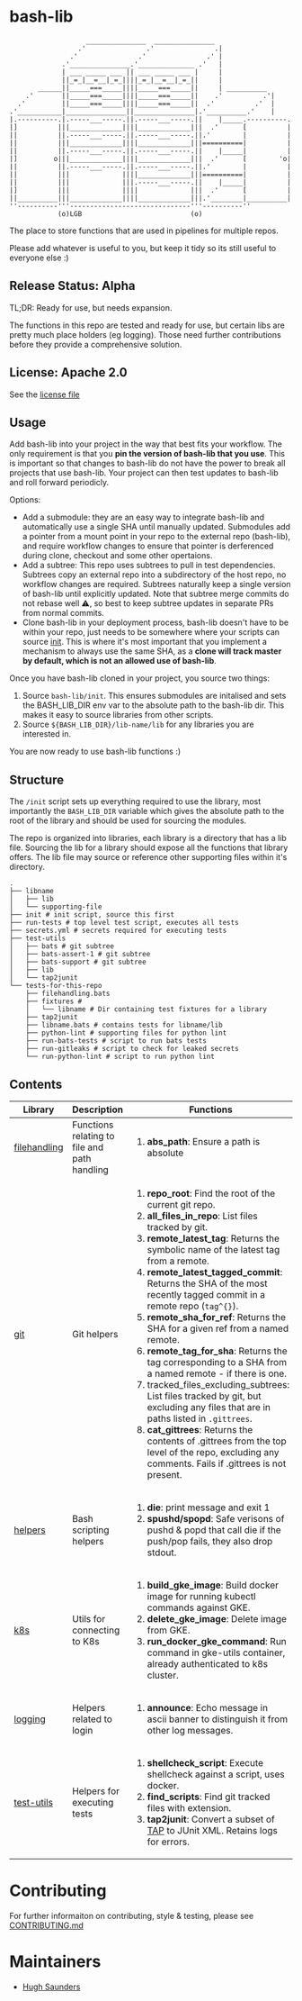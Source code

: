 # bash-lib
```
                   _______________  _______________
                 .'               .'               .|
               .'               .'               .' |
             .'_______________.'______________ .'   |
             | ___ _____ ___ || ___ _____ ___ |     |
             ||_=_|__=__|_=_||||_=_|__=__|_=_||     |
       ______||_____===_____||||_____===_____||     | __________
    .'       ||_____===_____||||_____===_____||    .'          .'|
  .'         ||_____===_____||||_____===_____||  .'          .'  |
.'___________|_______________||_______________|.'__________.'    |
|.----------.|.-----___-----.||.-----___-----.||    |_____.----------.
|]          |||_____________||||_____________|||  .'      [          |
||          ||.-----___-----.||.-----___-----.||.'        |          |
||          |||_____________||||_____________|||==========|          |
||          ||.-----___-----.||.-----___-----.||    |_____|          |
|]         o|||_____________||||_____________|||  .'      [        'o|
||          ||.-----___-----.||.-----___-----.||.'        |          |
||          |||             ||||_____________|||==========|          |
||          |||             |||.-----___-----.||    |_____|          |
|]          |||             ||||             |||  .'      [          |
||__________|||_____________||||_____________|||.'________|__________|
''----------'''------------------------------'''----------''
            (o)LGB                           (o)
```

The place to store functions that are used in pipelines for multiple repos.

Please add whatever is useful to you, but keep it tidy so its still useful to everyone else :)

## Release Status: Alpha
TL;DR: Ready for use, but needs expansion.

The functions in this repo are tested and ready for use, but certain libs
are pretty much place holders (eg logging). Those need further contributions
before they provide a comprehensive solution.

## License: Apache 2.0
See the [license file](LICENSE)

## Usage

Add bash-lib into your project in the way that best fits your workflow. The only requirement is that you **pin the version of
bash-lib that you use**. This is important so that changes to bash-lib do not have the power to break all projects that use
bash-lib. Your project can then test updates to bash-lib and roll forward periodicly.

Options:
* Add a submodule: they are an easy way to integrate bash-lib and automatically use a single SHA until manually updated. Submodules add a pointer from a mount point in your repo to the external repo (bash-lib), and require workflow changes to ensure that pointer is derferenced during clone, checkout and some other opertaions.
* Add a subtree: This repo uses subtrees to pull in test dependencies. Subtrees copy an external repo into a subdirectory of the host repo, no workflow changes are required. Subtrees naturally keep a single version of bash-lib until explicitly updated. Note that subtree merge commits do not rebase well :warning:, so best to keep subtree updates in separate PRs from normal commits.
* Clone bash-lib in your deployment process, bash-lib doesn't have to be within your repo, just needs to be somewhere where your scripts can source [init](init). This is where it's most important that you implement a mechanism to always use the same SHA, as a **clone will track master by default, which is not an allowed use of bash-lib**.

Once you have bash-lib cloned in your project, you source two things:

1. Source `bash-lib/init`. This ensures submodules are initalised and sets the BASH_LIB_DIR env var to the absolute path to the bash-lib dir. This makes it easy to source libraries from other scripts.
2. Source `${BASH_LIB_DIR}/lib-name/lib` for any libraries you are interested in.

You are now ready to use bash-lib functions :)

## Structure
The `/init` script sets up everything required to use the library, most
importantly the `BASH_LIB_DIR` variable which gives the absolute path to the root
of the library and should be used for sourcing the modules.

The repo is organized into libraries, each library is a directory that has a
lib file. Sourcing the lib for a library should expose all the functions
that library offers. The lib file may source or reference other supporting
files within it's directory.

```
.
├── libname
│   ├── lib
│   └── supporting-file
├── init # init script, source this first
├── run-tests # top level test script, executes all tests
├── secrets.yml # secrets required for executing tests
├── test-utils
│   ├── bats # git subtree
│   ├── bats-assert-1 # git subtree
│   ├── bats-support # git subtree
│   ├── lib
│   └── tap2junit
└── tests-for-this-repo
    ├── filehandling.bats
    ├── fixtures #
    │   └── libname # Dir containing test fixtures for a library
    ├── tap2junit
    ├── libname.bats # contains tests for libname/lib
    ├── python-lint # supporting files for python lint
    ├── run-bats-tests # script to run bats tests
    ├── run-gitleaks # script to check for leaked secrets
    └── run-python-lint # script to run python lint
```

## Contents

<!-- html table due to markdown's lack of support for lists within tables -->
<table>
  <thead>
    <tr>
      <th>Library</th>
      <th>Description</th>
      <th>Functions</th>
    </tr>
  </thead>
  <tbody>
    <tr>
      <td><a href="filehandling/lib">filehandling</a></td>
      <td>Functions relating to file and path handling
      <td>
        <ol>
          <li> <b>abs_path</b>: Ensure a path is absolute</li>
        </ol>
      </td>
    </tr>
    <tr>
      <td><a href="git/lib">git</a></td>
      <td>Git helpers</td>
      <td>
        <ol>
          <li><b>repo_root</b>: Find the root of the current git repo.</li>
          <li><b>all_files_in_repo</b>: List files tracked by git.</li>
          <li><b>remote_latest_tag</b>: Returns the symbolic name of the latest tag from a remote.</li>
          <li><b>remote_latest_tagged_commit</b>: Returns the SHA of the most recently tagged commit in a remote repo (<code>tag^{}</code>).</li>
          <li><b>remote_sha_for_ref</b>: Returns the SHA for a given ref from a named remote.</li>
          <li><b>remote_tag_for_sha</b>: Returns the tag corresponding to a SHA from a named remote - if there is one.</li>
          <li>tracked_files_excluding_subtrees: List files tracked by git, but excluding any files that are in paths listed in <code>.gittrees</code>.</li>
          <li><b>cat_gittrees</b>: Returns the contents of .gittrees from the top level of the repo, excluding any comments. Fails if .gittrees is not present.</li>
        </ol>
      </td>
    </tr>
      <td><a href="helpers/lib">helpers</a></td>
      <td>Bash scripting helpers</td>
      <td>
        <ol>
          <li><b>die</b>: print message and exit 1</li>
          <li><b>spushd/spopd</b>: Safe verisons of pushd & popd that call die if the push/pop fails, they also drop stdout. </li>
        </ol>
      </td>
    </tr>
    <tr>
      <td><a href="k8s/lib">k8s</a></td>
      <td>Utils for connecting to K8s</td>
      <td>
        <ol>
          <li><b>build_gke_image</b>: Build docker image for running kubectl commands against GKE.</li>
          <li><b>delete_gke_image</b>: Delete image from GKE.</li>
          <li><b>run_docker_gke_command</b>: Run command in gke-utils container, already authenticated to k8s cluster.</li>
        </ol>
      </td>
    </tr>
    <tr>
      <td><a href="logging/lib">logging</a></td>
      <td>Helpers related to login</td>
      <td>
        <ol>
          <li><b>announce</b>: Echo message in ascii banner to distinguish it from other log messages.</li>
        </ol>
      </td>
    </tr>
    <tr>
      <td><a href="test-utils/lib">test-utils</a></td>
      <td>Helpers for executing tests</td>
      <td>
        <ol>
          <li><b>shellcheck_script</b>: Execute shellcheck against a script, uses docker.</li>
          <li><b>find_scripts</b>: Find git tracked files with extension.</li>
          <li><b>tap2junit</b>: Convert a subset of <a href="http://testanything.org/">TAP</a> to JUnit XML. Retains logs for errors.</li>
        </ol>
      </td>
    </tr>
  </tbody>
</table>

# Contributing
For further informaiton on contributing, style & testing, please see [CONTRIBUTING.md](CONTRIBUTING.md)

# Maintainers
* [Hugh Saunders](github.com/hughsaunders)
